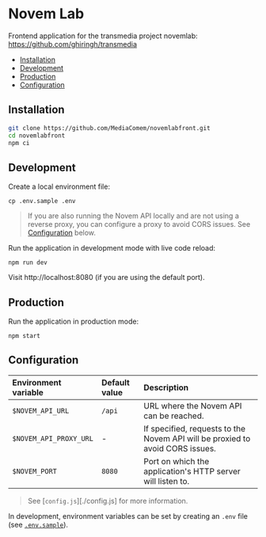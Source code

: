 # Novem Lab

Frontend application for the transmedia project novemlab:
https://github.com/ghiringh/transmedia

<!-- START doctoc generated TOC please keep comment here to allow auto update -->
<!-- DON'T EDIT THIS SECTION, INSTEAD RE-RUN doctoc TO UPDATE -->


- [Installation](#installation)
- [Development](#development)
- [Production](#production)
- [Configuration](#configuration)

<!-- END doctoc generated TOC please keep comment here to allow auto update -->

## Installation

```bash
git clone https://github.com/MediaComem/novemlabfront.git
cd novemlabfront
npm ci
```

## Development

Create a local environment file:

```
cp .env.sample .env
```

> If you are also running the Novem API locally and are not using a reverse
> proxy, you can configure a proxy to avoid CORS issues. See
> [Configuration](#configuration) below.

Run the application in development mode with live code reload:

```
npm run dev
```

Visit http://localhost:8080 (if you are using the default port).

## Production

Run the application in production mode:

```
npm start
```

## Configuration

Environment variable   | Default value | Description
:--------------------- | :------------ | :----------------------------------------------------------------------------
`$NOVEM_API_URL`       | `/api`        | URL where the Novem API can be reached.
`$NOVEM_API_PROXY_URL` | -             | If specified, requests to the Novem API will be proxied to avoid CORS issues.
`$NOVEM_PORT`          | `8080`        | Port on which the application's HTTP server will listen to.

> See [`config.js`][./config.js] for more information.

In development, environment variables can be set by creating an `.env` file (see
[`.env.sample`](./.env.sample)).
